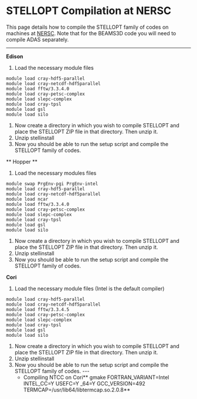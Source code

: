 STELLOPT Compilation at NERSC
=============================

This page details how to compile the STELLOPT family of codes on
machines at [NERSC](@http://www.nersc.gov/). Note that for the BEAMS3D
code you will need to compile ADAS separately.

------------------------------------------------------------------------

**Edison**

1.  Load the necessary module files

<!-- -->

    module load cray-hdf5-parallel
    module load cray-netcdf-hdf5parallel
    module load fftw/3.3.4.0
    module load cray-petsc-complex
    module load slepc-complex
    module load cray-tpsl
    module load gsl
    module load silo

1.  Now create a directory in which you wish to compile STELLOPT and
    place the STELLOPT ZIP file in that directory. Then unzip it.
2.  Unzip stellinstall
3.  Now you should be able to run the setup script and compile the
    STELLOPT family of codes.

** Hopper **

1.  Load the necessary modules files

<!-- -->

    module swap PrgEnv-pgi PrgEnv-intel
    module load cray-hdf5-parallel
    module load cray-netcdf-hdf5parallel
    module load ncar
    module load fftw/3.3.4.0
    module load cray-petsc-complex
    module load slepc-complex
    module load cray-tpsl
    module load gsl
    module load silo

1.  Now create a directory in which you wish to compile STELLOPT and
    place the STELLOPT ZIP file in that directory. Then unzip it.
2.  Unzip stellinstall
3.  Now you should be able to run the setup script and compile the
    STELLOPT family of codes.

**Cori**

1.  Load the necessary module files (Intel is the default compiler)

<!-- -->

    module load cray-hdf5-parallel
    module load cray-netcdf-hdf5parallel
    module load fftw/3.3.4.5
    module load cray-petsc-complex
    module load slepc-complex
    module load cray-tpsl
    module load gsl
    module load silo

1.  Now create a directory in which you wish to compile STELLOPT and
    place the STELLOPT ZIP file in that directory. Then unzip it.
2.  Unzip stellinstall
3.  Now you should be able to run the setup script and compile the
    STELLOPT family of codes. \-\--
    -   Compiling NTCC on Cori** gmake FORTRAN\_VARIANT=Intel
        INTEL\_CC=Y USEFC=Y \_64=Y GCC\_VERSION=492
        TERMCAP=/usr/lib64/libtermcap.so.2.0.8**
